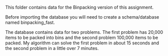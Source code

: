 This folder contains data for the Binpacking version of this assignment.

Before importing the database you will need to create a schema/database named binpacking_fast.

The database contains data for two problems.  The first problem has 20,000 items to be packed into bins and the second problem 100,000 items to be packed.   My algorithm can solve the first problem in about 15 seconds and the second problem in a little over 7 minutes.
